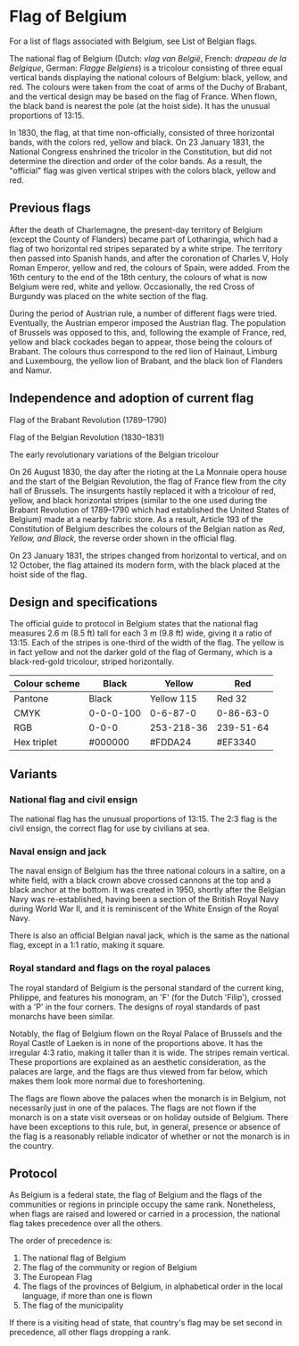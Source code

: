 # Flag of Belgium

For a list of flags associated with Belgium, see List of Belgian flags.

The national flag of Belgium (Dutch: *vlag van België*, French: *drapeau de la Belgique*, German: *Flagge Belgiens*) is a tricolour consisting of three equal vertical bands displaying the national colours of Belgium: black, yellow, and red. The colours were taken from the coat of arms of the Duchy of Brabant, and the vertical design may be based on the flag of France. When flown, the black band is nearest the pole (at the hoist side). It has the unusual proportions of 13∶15.

In 1830, the flag, at that time non-officially, consisted of three horizontal bands, with the colors red, yellow and black. On 23 January 1831, the National Congress enshrined the tricolor in the Constitution, but did not determine the direction and order of the color bands. As a result, the "official" flag was given vertical stripes with the colors black, yellow and red.

## Previous flags

After the death of Charlemagne, the present-day territory of Belgium (except the County of Flanders) became part of Lotharingia, which had a flag of two horizontal red stripes separated by a white stripe. The territory then passed into Spanish hands, and after the coronation of Charles V, Holy Roman Emperor, yellow and red, the colours of Spain, were added. From the 16th century to the end of the 18th century, the colours of what is now Belgium were red, white and yellow. Occasionally, the red Cross of Burgundy was placed on the white section of the flag.

During the period of Austrian rule, a number of different flags were tried. Eventually, the Austrian emperor imposed the Austrian flag. The population of Brussels was opposed to this, and, following the example of France, red, yellow and black cockades began to appear, those being the colours of Brabant. The colours thus correspond to the red lion of Hainaut, Limburg and Luxembourg, the yellow lion of Brabant, and the black lion of Flanders and Namur.

## Independence and adoption of current flag

 Flag of the Brabant Revolution (1789–1790)

 Flag of the Belgian Revolution (1830–1831)

The early revolutionary variations of the Belgian tricolour

On 26 August 1830, the day after the rioting at the La Monnaie opera house and the start of the Belgian Revolution, the flag of France flew from the city hall of Brussels. The insurgents hastily replaced it with a tricolour of red, yellow, and black horizontal stripes (similar to the one used during the Brabant Revolution of 1789–1790 which had established the United States of Belgium) made at a nearby fabric store. As a result, Article 193 of the Constitution of Belgium describes the colours of the Belgian nation as *Red, Yellow, and Black,* the reverse order shown in the official flag.

On 23 January 1831, the stripes changed from horizontal to vertical, and on 12 October, the flag attained its modern form, with the black placed at the hoist side of the flag.

## Design and specifications

The official guide to protocol in Belgium states that the national flag measures 2.6 m (8.5 ft) tall for each 3 m (9.8 ft) wide, giving it a ratio of 13:15. Each of the stripes is one-third of the width of the flag. The yellow is in fact yellow and not the darker gold of the flag of Germany, which is a black-red-gold tricolour, striped horizontally.

| Colour scheme | Black     | Yellow     | Red       |
| ------------- | --------- | ---------- | --------- |
| Pantone       | Black     | Yellow 115 | Red 32    |
| CMYK          | 0-0-0-100 | 0-6-87-0   | 0-86-63-0 |
| RGB           | 0-0-0     | 253-218-36 | 239-51-64 |
| Hex triplet   | #000000   | #FDDA24    | #EF3340   |

## Variants

### National flag and civil ensign

The national flag has the unusual proportions of 13:15. The 2:3 flag is the civil ensign, the correct flag for use by civilians at sea.

### Naval ensign and jack

The naval ensign of Belgium has the three national colours in a saltire, on a white field, with a black crown above crossed cannons at the top and a black anchor at the bottom. It was created in 1950, shortly after the Belgian Navy was re-established, having been a section of the British Royal Navy during World War II, and it is reminiscent of the White Ensign of the Royal Navy.

There is also an official Belgian naval jack, which is the same as the national flag, except in a 1:1 ratio, making it square.

### Royal standard and flags on the royal palaces

The royal standard of Belgium is the personal standard of the current king, Philippe, and features his monogram, an 'F' (for the Dutch 'Filip'), crossed with a 'P' in the four corners. The designs of royal standards of past monarchs have been similar.

Notably, the flag of Belgium flown on the Royal Palace of Brussels and the Royal Castle of Laeken is in none of the proportions above. It has the irregular 4:3 ratio, making it taller than it is wide. The stripes remain vertical. These proportions are explained as an aesthetic consideration, as the palaces are large, and the flags are thus viewed from far below, which makes them look more normal due to foreshortening.

The flags are flown above the palaces when the monarch is in Belgium, not necessarily just in one of the palaces. The flags are not flown if the monarch is on a state visit overseas or on holiday outside of Belgium. There have been exceptions to this rule, but, in general, presence or absence of the flag is a reasonably reliable indicator of whether or not the monarch is in the country.

## Protocol

As Belgium is a federal state, the flag of Belgium and the flags of the communities or regions in principle occupy the same rank. Nonetheless, when flags are raised and lowered or carried in a procession, the national flag takes precedence over all the others.

The order of precedence is:

1. The national flag of Belgium
2. The flag of the community or region of Belgium
3. The European Flag
4. The flags of the provinces of Belgium, in alphabetical order in the local language, if more than one is flown
5. The flag of the municipality

If there is a visiting head of state, that country's flag may be set second in precedence, all other flags dropping a rank.
